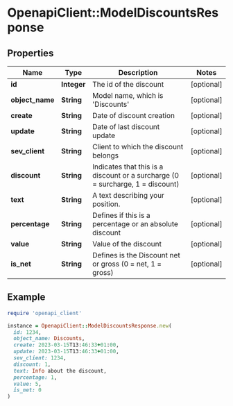 # OpenapiClient::ModelDiscountsResponse

## Properties

| Name | Type | Description | Notes |
| ---- | ---- | ----------- | ----- |
| **id** | **Integer** | The id of the discount | [optional] |
| **object_name** | **String** | Model name, which is &#39;Discounts&#39; | [optional] |
| **create** | **String** | Date of discount creation | [optional] |
| **update** | **String** | Date of last discount update | [optional] |
| **sev_client** | **String** | Client to which the discount belongs | [optional] |
| **discount** | **String** | Indicates that this is a discount or a surcharge (0 &#x3D; surcharge, 1 &#x3D; discount) | [optional] |
| **text** | **String** | A text describing your position. | [optional] |
| **percentage** | **String** | Defines if this is a percentage or an absolute discount | [optional] |
| **value** | **String** | Value of the discount | [optional] |
| **is_net** | **String** | Defines is the Discount net or gross (0 &#x3D; net, 1 &#x3D; gross) | [optional] |

## Example

```ruby
require 'openapi_client'

instance = OpenapiClient::ModelDiscountsResponse.new(
  id: 1234,
  object_name: Discounts,
  create: 2023-03-15T13:46:33+01:00,
  update: 2023-03-15T13:46:33+01:00,
  sev_client: 1234,
  discount: 1,
  text: Info about the discount,
  percentage: 1,
  value: 5,
  is_net: 0
)
```

